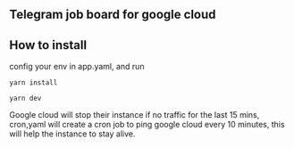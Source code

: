## Telegram job board for google cloud

## How to install
config your env in app.yaml, and run
```
yarn install
```

```
yarn dev
```

Google cloud will stop their instance if no traffic for the last 15 mins, cron,yaml will create a cron job to ping google cloud every 10 minutes, this will help the instance to stay alive.